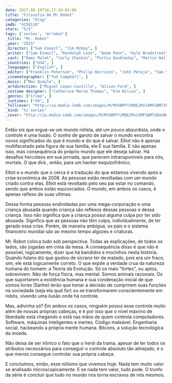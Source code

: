 ```yaml
---
date: 2017-08-28T16:17:19-03:00
title: "Filosofia De Mr Robot"
categories: "blog"
imdb: "4158110"
stars: "5/5"
tags: ['series', 'mrrobot']
_title: "Mr. Robot"
_year: "2015"
_director: ["Sam Esmail", "Jim McKay", ]
_writer: ["Sam Esmail", "Randolph Leon", "Adam Penn", "Kyle Bradstreet", ]
_cast: ["Rami Malek", "Carly Chaikin", "Portia Doubleday", "Martin Wallström", "Christian Slater", "Stephanie Corneliussen", "Michael Cristofer", "Sunita Mani", "Azhar Khan", ]
_countries: ["USA", ]
_languages: ["English", ]
_editor: ["Franklin Peterson", "Philip Harrison", "John Petaja", "Sam Seig", "Sharidan Sotelo", ]
_cinematographer: ["Tod Campbell", ]
_music: ["Mac Quayle", ]
_artdirection: ["Miguel López-Castillo", "Alison Ford", ]
_costume designer: ["Catherine Marie Thomas", "Kim Wilcox", ]
_genres: ["Crime", ]
_runtimes: ["49", ]
_fullcover: "http://ia.media-imdb.com/images/M/MV5BMTYzMDE2MzI4MF5BMl5BanBnXkFtZTgwNTkxODgxOTE@.jpg"
_kind: "tv series"
_cover: "http://ia.media-imdb.com/images/M/MV5BMTYzMDE2MzI4MF5BMl5BanBnXkFtZTgwNTkxODgxOTE@._V1._SX94_SY140_.jpg"
---
```

Então eis que ergue-se um mundo niilista, até um pouco absurdista, onde o controle é uma ilusão. O sonho de garoto de salvar o mundo encontra novos significados do que é mundo e do que é salvar. Elliot não é apenas multifacetado pela figura de sua família; ele É sua família. E não apenas isso, mas consequência do próprio mundo que ele deseja salvar. Há desafios hercúleos em sua jornada, que parecem intransponíveis para nós, mortais. O que dirá , então, para um hacker esquizofrênico.

Elliot e o mundo que o cerca é a tradução do que estamos vivendo após a crise econômica de 2008. As pessoas estão revoltadas com um mundo criado contra elas. Elliot está revoltado pelo seu pai estar no comando, sendo que ambos estão equivocados. O mundo, em ambos os casos, é apenas reflexo de suas vítimas.

Dessa forma pessoas endividadas por uma mega-corporação e uma criança abusada quando criança são reflexos dessas pessoas e dessa criança. Isso não significa que a criança possui alguma culpa por ter sido abusada. Significa que as pessoas não têm culpa, individualmente, de ter gerado essa crise. Porém, de maneira ambígua, os pais e o sistema financeiro mundial são ao mesmo tempo algozes e criaturas.

Mr. Robot coloca tudo sob perspectiva. Todas as explicações, de todos os lados, são jogadas em cima da mesa. A consequência disso é que não é possível, logicamente, dizer que há bandidos e mocinhos nesta história. Quando fulano diz que gostou de sicrano ter de matado, pois era um fraco, sim, ele está logicamente correto. O que expõe a verdade crua da natureza humana do homem: a Teoria da Evolução. Só os mais "fortes", ou aptos, sobrevivem. Não de força física, mas mental. Somos animais racionais. Os que suportarem a existência humana e sua condenação inicial de que somos livres (Sartre) terão que tomar a decisão de cumprirem suas funções na sociedade (seja ela qual for) ou se transformarem conscientemente em robôs, vivendo uma ilusão onde há controle.

Mas, adivinha só? Em ambos os casos, ninguém possui esse controle muito além de nossas próprias cabeças, e é por isso que o nível máximo de liberdade está chegando e está nas mãos de quem controla computadores. Software, máquinas inteligentes e inertes. Código maleável. Engenharia social, hackeando a própria mente humana. Bitcons, a solução tecnológica da moeda.

Não deixa de ser irônico o fato que o herói da trama, apesar de ter todos os atributos necessários para conseguir o controle absoluto tão almejado, é o que menos consegue controlar sua própria cabeça.

E concluímos, então, esse niilismo que vivemos hoje. Nada tem muito valor se analisado microscopicamente. E se nada tem valor, tudo pode. O trunfo da série é concluir que tudo no mundo nos torna escravos de nós mesmos.

